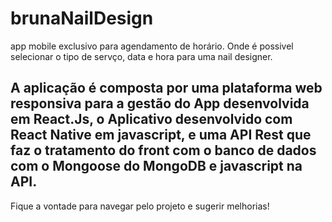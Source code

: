 # brunaNailDesign
app mobile exclusivo para agendamento de horário. Onde é possivel selecionar o tipo de servço, data e hora para uma nail designer.

## A aplicação é composta por uma plataforma web responsiva para a gestão do App desenvolvida em React.Js, o Aplicativo desenvolvido com React Native em javascript, e uma API Rest que faz o tratamento do front com o banco de dados com o Mongoose do MongoDB e javascript na API.

Fique a vontade para navegar pelo projeto e sugerir melhorias!
